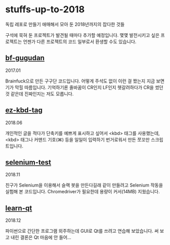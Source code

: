 # stuffs-up-to-2018

독립 레포로 만들기 애매해서 모아 둔 2018년까지의 잡다한 것들

구석에 묵혀 둔 프로젝트가 발견될 때마다 추가할 예정입니다. 몇몇 발전시키고 싶은 프로젝트는 언젠가 다른 프로젝트의 코드 일부로서 환생할 수도 있습니다.

## [bf-gugudan](bf-gugudan)

2017.01

Brainfuck으로 만든 구구단 코드입니다. 어떻게 주석도 없이 이런 걸 짰는지 지금 보면 기가 막힐 따름입니다. 기억하기론 줄바꿈이 CR인지 LF인지 헷갈려하다가 CR을 썼던 것 같은데 진짜인지는 저도 모릅니다.

## [ez-kbd-tag](ez-kbd-tag)

2018.06

개인적인 글을 적다가 단축키를 예쁘게 표시하고 싶어서 \<kbd\> 태그를 사용했는데, \<kbd\> 태그나 커맨드 기호(⌘) 등을 일일이 입력하기 번거로워서 만든 쪼꼬만 스크립트입니다.

## [selenium-test](selenium-test)

2018.11

친구가 Selenium을 이용해서 슬랙 봇을 만든다길래 같이 만들려고 Selenium 작동을 실험해 본 코드입니다. Chromedriver가 필요한데 용량이 커서(14MB) 지웠습니다.

## [learn-qt](learn-qt)

2018.12

파이썬으로 간단한 프로그램 외주하는데 GUI로 Qt를 쓰려고 연습해 보았습니다. 써 보고 내린 결론은 Qt 마음에 안 들어...
